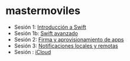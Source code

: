 # mastermoviles

- Sesión 1: [Introducción a Swift](http://domingogallardo.github.io/apuntes-mastermoviles/sesion01-introduccion-swift.html)
- Sesión 1b: [Swift avanzado](http://domingogallardo.github.io/apuntes-mastermoviles/sesion01b-swift-avanzado.html)
- Sesión 2: [Firma y aprovisionamiento de apps](http://domingogallardo.github.io/apuntes-mastermoviles/sesion02-firma-aprovisionamiento.html)
- Sesión 3: [Notificaciones locales y remotas](http://domingogallardo.github.io/apuntes-mastermoviles/sesion03-notificaciones-locales-remotas.html)
- Sesión : [iCloud](http://domingogallardo.github.io/apuntes-mastermoviles/sesion04.html)
